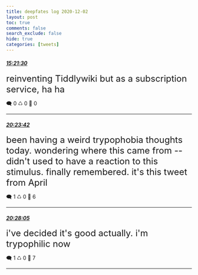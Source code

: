 ```yaml
---
title: deepfates log 2020-12-02
layout: post
toc: true
comments: false
search_exclude: false
hide: true
categories: [tweets]
---
```



#### <a href = "https://twitter.com/deepfates/status/1334261435237482498">*15:21:30*</a>

<font size="5">reinventing Tiddlywiki but as a subscription service, ha ha</font>



🗨️ 0 ♺ 0 🤍  0   

---
    
#### <a href = "https://twitter.com/deepfates/status/1334337486869442562">*20:23:42*</a>

<font size="5">been having a weird trypophobia thoughts today. wondering where this came from -- didn't used to have a reaction to this stimulus.  finally remembered. it's this tweet from April</font>



🗨️ 1 ♺ 0 🤍  6   

---
    
#### <a href = "https://twitter.com/deepfates/status/1334338589317083137">*20:28:05*</a>

<font size="5">i've decided it's good actually. i'm trypophilic now</font>



🗨️ 1 ♺ 0 🤍  7   

---
    
            

